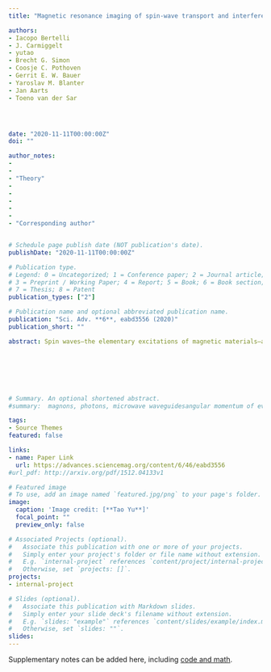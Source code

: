 ```yaml
---
title: "Magnetic resonance imaging of spin-wave transport and interference in a magnetic insulator"

authors:
- Iacopo Bertelli
- J. Carmiggelt
- yutao 
- Brecht G. Simon
- Coosje C. Pothoven
- Gerrit E. W. Bauer
- Yaroslav M. Blanter
- Jan Aarts
- Toeno van der Sar




date: "2020-11-11T00:00:00Z"
doi: ""

author_notes:
- 
-
- "Theory"
-
-
-
-
-
- "Corresponding author"


# Schedule page publish date (NOT publication's date).
publishDate: "2020-11-11T00:00:00Z"

# Publication type.
# Legend: 0 = Uncategorized; 1 = Conference paper; 2 = Journal article;
# 3 = Preprint / Working Paper; 4 = Report; 5 = Book; 6 = Book section;
# 7 = Thesis; 8 = Patent
publication_types: ["2"]

# Publication name and optional abbreviated publication name.
publication: "Sci. Adv. **6**, eabd3556 (2020)"
publication_short: ""

abstract: Spin waves—the elementary excitations of magnetic materials—are prime candidate signal carriers for low-dissipation information processing. Being able to image coherent spin-wave transport is crucial for developing interference-based spin-wave devices. We introduce magnetic resonance imaging of the microwave magnetic stray fields that are generated by spin waves as a new approach for imaging coherent spin-wave transport. We realize this approach using a dense layer of electronic sensor spins in a diamond chip, which combines the ability to detect small magnetic fields with a sensitivity to their polarization. Focusing on a thin-film magnetic insulator, we quantify spin-wave amplitudes, visualize spin-wave dispersion and interference, and demonstrate time-domain measurements of spin-wave packets. We theoretically explain the observed anisotropic spin-wave patterns in terms of chiral spin-wave excitation and stray-field coupling to the sensor spins. Our results pave the way for probing spin waves in atomically thin magnets, even when embedded between opaque materials.







# Summary. An optional shortened abstract.
#summary:  magnons, photons, microwave waveguidesangular momentum of evanescent field, noncontact pumping of electron spin, evanescent stray fields.

tags:
- Source Themes
featured: false

links:
- name: Paper Link
  url: https://advances.sciencemag.org/content/6/46/eabd3556
#url_pdf: http://arxiv.org/pdf/1512.04133v1

# Featured image
# To use, add an image named `featured.jpg/png` to your page's folder. 
image:
  caption: 'Image credit: [**Tao Yu**]'
  focal_point: ""
  preview_only: false

# Associated Projects (optional).
#   Associate this publication with one or more of your projects.
#   Simply enter your project's folder or file name without extension.
#   E.g. `internal-project` references `content/project/internal-project/index.md`.
#   Otherwise, set `projects: []`.
projects:
- internal-project

# Slides (optional).
#   Associate this publication with Markdown slides.
#   Simply enter your slide deck's filename without extension.
#   E.g. `slides: "example"` references `content/slides/example/index.md`.
#   Otherwise, set `slides: ""`.
slides:
---
```


Supplementary notes can be added here, including [code and math](https://sourcethemes.com/academic/docs/writing-markdown-latex/).
